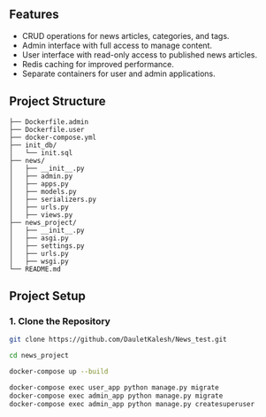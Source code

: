 ## Features

- CRUD operations for news articles, categories, and tags.
- Admin interface with full access to manage content.
- User interface with read-only access to published news articles.
- Redis caching for improved performance.
- Separate containers for user and admin applications.

## Project Structure
```
├── Dockerfile.admin
├── Dockerfile.user
├── docker-compose.yml
├── init_db/
│   └── init.sql
├── news/
│   ├── __init__.py
│   ├── admin.py
│   ├── apps.py
│   ├── models.py
│   ├── serializers.py
│   ├── urls.py
│   ├── views.py
├── news_project/
│   ├── __init__.py
│   ├── asgi.py
│   ├── settings.py
│   ├── urls.py
│   ├── wsgi.py
└── README.md
```

## Project Setup

### 1. Clone the Repository

```bash
git clone https://github.com/DauletKalesh/News_test.git

cd news_project

docker-compose up --build

docker-compose exec user_app python manage.py migrate
docker-compose exec admin_app python manage.py migrate
docker-compose exec admin_app python manage.py createsuperuser
